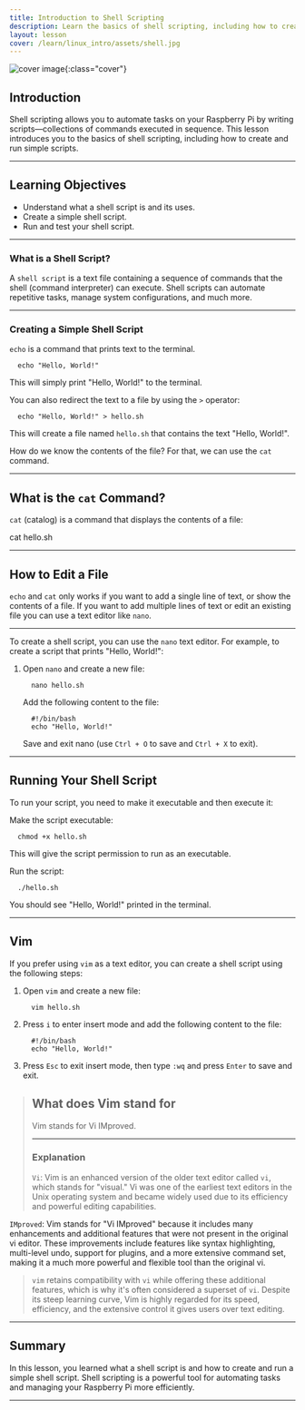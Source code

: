 ```yaml
---
title: Introduction to Shell Scripting
description: Learn the basics of shell scripting, including how to create and run simple scripts.
layout: lesson
cover: /learn/linux_intro/assets/shell.jpg
---
```


![cover image]({{page.cover}}){:class="cover"}

## Introduction

Shell scripting allows you to automate tasks on your Raspberry Pi by writing scripts—collections of commands executed in sequence. This lesson introduces you to the basics of shell scripting, including how to create and run simple scripts.

---

## Learning Objectives

- Understand what a shell script is and its uses.
- Create a simple shell script.
- Run and test your shell script.

---

### What is a Shell Script?

A `shell script` is a text file containing a sequence of commands that the shell (command interpreter) can execute. Shell scripts can automate repetitive tasks, manage system configurations, and much more.

---

### Creating a Simple Shell Script

`echo` is a command that prints text to the terminal.

      echo "Hello, World!"

This will simply print "Hello, World!" to the terminal.

You can also redirect the text to a file by using the `>` operator:

      echo "Hello, World!" > hello.sh

This will create a file named `hello.sh` that contains the text "Hello, World!".

How do we know the contents of the file? For that, we can use the `cat` command.

---

## What is the `cat` Command?

`cat` (catalog) is a command that displays the contents of a file:

   cat hello.sh

---

## How to Edit a File

`echo` and `cat` only works if you want to add a single line of text, or show the contents of a file. If you want to add multiple lines of text or edit an existing file you can use a text editor like `nano`.

---

To create a shell script, you can use the `nano` text editor. For example, to create a script that prints "Hello, World!":

1. Open `nano` and create a new file:

         nano hello.sh

   Add the following content to the file:

         #!/bin/bash
         echo "Hello, World!"

   Save and exit nano (use `Ctrl + O` to save and `Ctrl + X` to exit).

---

## Running Your Shell Script

To run your script, you need to make it executable and then execute it:

Make the script executable:

      chmod +x hello.sh

   This will give the script permission to run as an executable.

   Run the script:

      ./hello.sh

You should see "Hello, World!" printed in the terminal.

---

## Vim

If you prefer using `vim` as a text editor, you can create a shell script using the following steps:

1. Open `vim` and create a new file:

         vim hello.sh

1. Press `i` to enter insert mode and add the following content to the file:

         #!/bin/bash
         echo "Hello, World!"

1. Press `Esc` to exit insert mode, then type `:wq` and press `Enter` to save and exit.

> ## What does Vim stand for
>
> Vim stands for Vi IMproved.
>
> ---
>
> ### Explanation
>
> `Vi`: Vim is an enhanced version of the older text editor called `vi`, which stands for "visual." Vi was one of the earliest text editors in the Unix operating system and became widely used due to its efficiency and powerful editing capabilities.
>
`IMproved`: Vim stands for "Vi IMproved" because it includes many enhancements and additional features that were not present in the original vi editor. These improvements include features like syntax highlighting, multi-level undo, support for plugins, and a more extensive command set, making it a much more powerful and flexible tool than the original vi.
>
> `vim` retains compatibility with `vi` while offering these additional features, which is why it's often considered a superset of `vi`. Despite its steep learning curve, Vim is highly regarded for its speed, efficiency, and the extensive control it gives users over text editing.

---

## Summary

In this lesson, you learned what a shell script is and how to create and run a simple shell script. Shell scripting is a powerful tool for automating tasks and managing your Raspberry Pi more efficiently.

---
